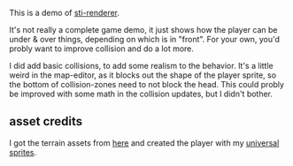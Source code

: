 This is a demo of [sti-renderer](https://github.com/notnullgames/sti-renderorder).

It's not really a complete game demo, it just shows how the player can be under & over things, depending on which is in "front". For your own, you'd probly want to improve collision and do a lot more.

I did add basic collisions, to add some realism to the behavior. It's a little weird in the map-editor, as it blocks out the shape of the player sprite, so the bottom of collision-zones need to not block the head. This could probly be improved with some math in the collision updates, but I didn't bother.

## asset credits

I got the terrain assets from [here](https://opengameart.org/content/lpc-tile-atlas) and created the player with my [universal sprites](https://notnullgames.github.io/universal-sprites/).
